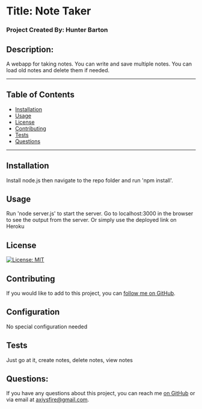 
#  Title: Note Taker

### Project Created By: Hunter Barton
## Description:
A webapp for taking notes. You can write and save multiple notes. You can load old notes and delete them if needed.

***
## Table of Contents
* [Installation](#installation)
* [Usage](#usage)
* [License](#license) 
* [Contributing](#contributing)
* [Tests](#tests)
* [Questions](#questions)
***

## Installation 
Install node.js then navigate to the repo folder and run 'npm install'. 

## Usage
Run 'node server.js' to start the server. Go to localhost:3000 in the browser to see the output from the server. Or simply use the deployed link on Heroku

## License 
[![License: MIT](https://img.shields.io/badge/License-MIT-yellow.svg)](https://opensource.org/licenses/MIT)

## Contributing
If you would like to add to this project, you can [follow me on GitHub](https://github.com/mythosmystery).  

## Configuration
No special configuration needed

## Tests
Just go at it, create notes, delete notes, view notes

## Questions:
If you have any questions about this project, you can reach me [on GitHub](https://github.com/mythosmystery) or via email at axiysfire@gmail.com.
